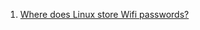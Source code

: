  1. [Where does Linux store Wifi passwords?](https://unix.stackexchange.com/questions/179543/where-does-linux-store-wifi-passwords)
